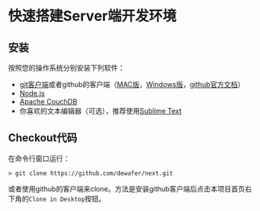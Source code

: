 快速搭建Server端开发环境
===


安装
---

按照您的操作系统分别安装下列软件：

* [git客户端][10]或者github的客户端（[MAC版][20]，[Windows版][25]，[github官方文档][27]）
* [Node.js][30]
* [Apache CouchDB][40]
* 你喜欢的文本编辑器（可选），推荐使用[Sublime Text][50]


Checkout代码
---
在命令行窗口运行：

	> git clone https://github.com/dewafer/next.git
	
或者使用github的客户端来clone。方法是安装github客户端后点击本项目首页右下角的`Clone in Desktop`按钮。




[10]: http://git-scm.com/download/
[20]: https://mac.github.com
[25]: https://windows.github.com
[27]: https://help.github.com/articles/set-up-git/
[30]: https://nodejs.org
[40]: http://couchdb.apache.org
[50]: http://www.sublimetext.com

